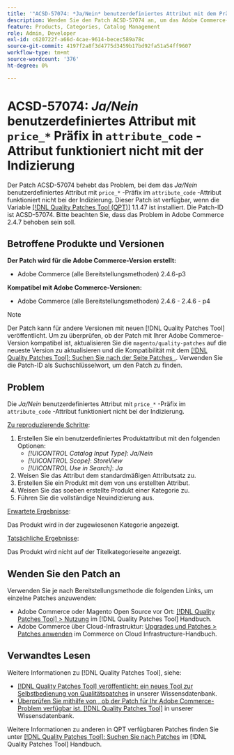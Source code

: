 ```yaml
---
title: '"ACSD-57074: *Ja/Nein* benutzerdefiniertes Attribut mit dem Präfix "price_*"im Attribut "attribute_code"funktioniert nicht mit der Indizierung."'
description: Wenden Sie den Patch ACSD-57074 an, um das Adobe Commerce-Problem zu beheben, bei dem das benutzerdefinierte Attribut *Ja/Nein* mit dem Präfix `price_* im Attribut `attribute_code` nicht mit der Indizierung funktioniert.
feature: Products, Categories, Catalog Management
role: Admin, Developer
exl-id: c620722f-a66d-4cae-9614-becec589a78c
source-git-commit: 4197f2a8f3d4775d3459b17bd92fa51a54ff9607
workflow-type: tm+mt
source-wordcount: '376'
ht-degree: 0%

---
```


# ACSD-57074: *Ja/Nein* benutzerdefiniertes Attribut mit `price_*` Präfix in `attribute_code` -Attribut funktioniert nicht mit der Indizierung

Der Patch ACSD-57074 behebt das Problem, bei dem das *Ja/Nein* benutzerdefiniertes Attribut mit `price_*` -Präfix im `attribute_code` -Attribut funktioniert nicht bei der Indizierung. Dieser Patch ist verfügbar, wenn die Variable [[!DNL Quality Patches Tool (QPT)]](/help/announcements/adobe-commerce-announcements/magento-quality-patches-released-new-tool-to-self-serve-quality-patches.md) 1.1.47 ist installiert. Die Patch-ID ist ACSD-57074. Bitte beachten Sie, dass das Problem in Adobe Commerce 2.4.7 behoben sein soll.

## Betroffene Produkte und Versionen

**Der Patch wird für die Adobe Commerce-Version erstellt:**

* Adobe Commerce (alle Bereitstellungsmethoden) 2.4.6-p3

**Kompatibel mit Adobe Commerce-Versionen:**

* Adobe Commerce (alle Bereitstellungsmethoden) 2.4.6 - 2.4.6 - p4

>[!NOTE]
>
>Der Patch kann für andere Versionen mit neuen [!DNL Quality Patches Tool] veröffentlicht. Um zu überprüfen, ob der Patch mit Ihrer Adobe Commerce-Version kompatibel ist, aktualisieren Sie die `magento/quality-patches` auf die neueste Version zu aktualisieren und die Kompatibilität mit dem [[!DNL Quality Patches Tool]: Suchen Sie nach der Seite Patches .](https://experienceleague.adobe.com/tools/commerce-quality-patches/index.html). Verwenden Sie die Patch-ID als Suchschlüsselwort, um den Patch zu finden.

## Problem

Die *Ja/Nein* benutzerdefiniertes Attribut mit `price_*` -Präfix im `attribute_code` -Attribut funktioniert nicht bei der Indizierung.

<u>Zu reproduzierende Schritte</u>:

1. Erstellen Sie ein benutzerdefiniertes Produktattribut mit den folgenden Optionen:
   * *[!UICONTROL Catalog Input Type]*: *Ja/Nein*
   * *[!UICONTROL Scope]*: *StoreView*
   * *[!UICONTROL Use in Search]*: *Ja*
1. Weisen Sie das Attribut dem standardmäßigen Attributsatz zu.
1. Erstellen Sie ein Produkt mit dem von uns erstellten Attribut.
1. Weisen Sie das soeben erstellte Produkt einer Kategorie zu.
1. Führen Sie die vollständige Neuindizierung aus.

<u>Erwartete Ergebnisse</u>:

Das Produkt wird in der zugewiesenen Kategorie angezeigt.

<u>Tatsächliche Ergebnisse</u>:

Das Produkt wird nicht auf der Titelkategorieseite angezeigt.

## Wenden Sie den Patch an

Verwenden Sie je nach Bereitstellungsmethode die folgenden Links, um einzelne Patches anzuwenden:

* Adobe Commerce oder Magento Open Source vor Ort: [[!DNL Quality Patches Tool] > Nutzung](https://experienceleague.adobe.com/docs/commerce-operations/tools/quality-patches-tool/usage.html) im [!DNL Quality Patches Tool] Handbuch.
* Adobe Commerce über Cloud-Infrastruktur: [Upgrades und Patches > Patches anwenden](https://experienceleague.adobe.com/docs/commerce-cloud-service/user-guide/develop/upgrade/apply-patches.html) im Commerce on Cloud Infrastructure-Handbuch.

## Verwandtes Lesen

Weitere Informationen zu [!DNL Quality Patches Tool], siehe:

* [[!DNL Quality Patches Tool] veröffentlicht: ein neues Tool zur Selbstbedienung von Qualitätspatches](/help/announcements/adobe-commerce-announcements/magento-quality-patches-released-new-tool-to-self-serve-quality-patches.md) in unserer Wissensdatenbank.
* [Überprüfen Sie mithilfe von , ob der Patch für Ihr Adobe Commerce-Problem verfügbar ist. [!DNL Quality Patches Tool]](/help/support-tools/patches-available-in-qpt-tool/check-patch-for-magento-issue-with-magento-quality-patches.md) in unserer Wissensdatenbank.

Weitere Informationen zu anderen in QPT verfügbaren Patches finden Sie unter [[!DNL Quality Patches Tool]: Suchen Sie nach Patches](https://experienceleague.adobe.com/tools/commerce-quality-patches/index.html) im [!DNL Quality Patches Tool] Handbuch.

